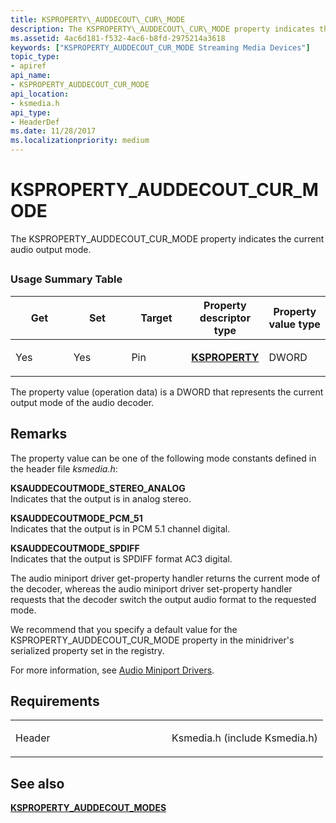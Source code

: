 ```yaml
---
title: KSPROPERTY\_AUDDECOUT\_CUR\_MODE
description: The KSPROPERTY\_AUDDECOUT\_CUR\_MODE property indicates the current audio output mode.
ms.assetid: 4ac6d181-f532-4ac6-b8fd-2975214a3618
keywords: ["KSPROPERTY_AUDDECOUT_CUR_MODE Streaming Media Devices"]
topic_type:
- apiref
api_name:
- KSPROPERTY_AUDDECOUT_CUR_MODE
api_location:
- ksmedia.h
api_type:
- HeaderDef
ms.date: 11/28/2017
ms.localizationpriority: medium
---
```


# KSPROPERTY\_AUDDECOUT\_CUR\_MODE


The KSPROPERTY\_AUDDECOUT\_CUR\_MODE property indicates the current audio output mode.

## <span id="ddk_ksproperty_auddecout_cur_mode_ks"></span><span id="DDK_KSPROPERTY_AUDDECOUT_CUR_MODE_KS"></span>


### Usage Summary Table

<table>
<colgroup>
<col width="20%" />
<col width="20%" />
<col width="20%" />
<col width="20%" />
<col width="20%" />
</colgroup>
<thead>
<tr class="header">
<th>Get</th>
<th>Set</th>
<th>Target</th>
<th>Property descriptor type</th>
<th>Property value type</th>
</tr>
</thead>
<tbody>
<tr class="odd">
<td><p>Yes</p></td>
<td><p>Yes</p></td>
<td><p>Pin</p></td>
<td><p><a href="https://docs.microsoft.com/windows-hardware/drivers/ddi/ks/ns-ks-ksidentifier" data-raw-source="[&lt;strong&gt;KSPROPERTY&lt;/strong&gt;](https://docs.microsoft.com/windows-hardware/drivers/ddi/ks/ns-ks-ksidentifier)"><strong>KSPROPERTY</strong></a></p></td>
<td><p>DWORD</p></td>
</tr>
</tbody>
</table>

 

The property value (operation data) is a DWORD that represents the current output mode of the audio decoder.

Remarks
-------

The property value can be one of the following mode constants defined in the header file *ksmedia.h*:

<span id="KSAUDDECOUTMODE_STEREO_ANALOG"></span><span id="ksauddecoutmode_stereo_analog"></span>**KSAUDDECOUTMODE\_STEREO\_ANALOG**  
Indicates that the output is in analog stereo.

<span id="KSAUDDECOUTMODE_PCM_51"></span><span id="ksauddecoutmode_pcm_51"></span>**KSAUDDECOUTMODE\_PCM\_51**  
Indicates that the output is in PCM 5.1 channel digital.

<span id="KSAUDDECOUTMODE_SPDIFF"></span><span id="ksauddecoutmode_spdiff"></span>**KSAUDDECOUTMODE\_SPDIFF**  
Indicates that the output is SPDIFF format AC3 digital.

The audio miniport driver get-property handler returns the current mode of the decoder, whereas the audio miniport driver set-property handler requests that the decoder switch the output audio format to the requested mode.

We recommend that you specify a default value for the KSPROPERTY\_AUDDECOUT\_CUR\_MODE property in the minidriver's serialized property set in the registry.

For more information, see [Audio Miniport Drivers](https://docs.microsoft.com/windows-hardware/drivers/audio/audio-miniport-drivers).

Requirements
------------

<table>
<colgroup>
<col width="50%" />
<col width="50%" />
</colgroup>
<tbody>
<tr class="odd">
<td><p>Header</p></td>
<td>Ksmedia.h (include Ksmedia.h)</td>
</tr>
</tbody>
</table>

## See also


[**KSPROPERTY\_AUDDECOUT\_MODES**](ksproperty-auddecout-modes.md)

 

 






